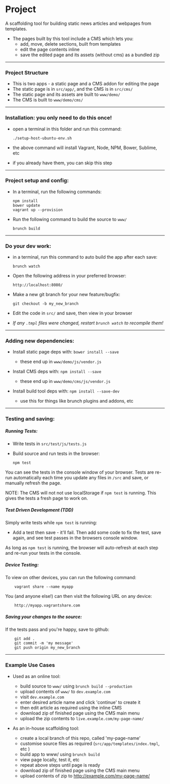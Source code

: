 # Project

A scaffolding tool for building static news articles and webpages from templates.

* The pages built by this tool include a CMS which lets you:
  * add, move, delete sections, built from templates
  * edit the page contents inline
  * save the edited page and its assets (without cms) as a bundled zip

--------------------------------------------------------

### Project Structure

* This is two apps - a static page and a CMS addon for editing the page
* The static page is in `src/app/`, and the CMS is in `src/cms/`
* The static page and its assets are built to `www/demo/`
* The CMS is built to `www/demo/cms/`

--------------------------------------------------------

### Installation: you only need to do this once!

  - open a terminal in this folder and run this command:

        ./setup-host-ubuntu-env.sh

  - the above command will install Vagrant, Node, NPM, Bower, Sublime, etc
  - if you already have them, you can skip this step

--------------------------------------------------------

### Project setup and config:

  - In a terminal, run the following commands:

        npm install
        bower update
        vagrant up --provision

  - Run the following command to build the source to `www/`

        brunch build

--------------------------------------------------------

### Do your dev work:

  - in a terminal, run this command to auto build the app after each save:

        brunch watch

  - Open the following address in your preferred browser:

        http://localhost:8080/

  - Make a new git branch for your new feature/bugfix:

        git checkout -b my_new_branch

  - Edit the code in `src/` and save, then view in your browser

  - *If any `.tmpl` files were changed, restart `brunch watch` to recompile them!*

--------------------------------------------------------

### Adding new dependencies:

  - Install static page deps with:   `bower install --save`
    - these end up in `www/demo/js/vendor.js`

  - Install CMS deps with:   `npm install --save`
    - these end up in `www/demo/cms/js/vendor.js`

  - Install build tool deps with:   `npm install --save-dev`
    - use this for things like brunch plugins and addons, etc

--------------------------------------------------------

### Testing and saving:
  
##### Running Tests:

  - Write tests in `src/test/js/tests.js`
  - Build source and run tests in the browser:

        npm test

  You can see the tests in the console window of your browser.
  Tests are re-run automatically each time you update any files in `/src` and save, or manually refresh the page.

  NOTE: The CMS will not not use localStorage if `npm test` is running. 
  This gives the tests a fresh page to work on.

  
##### Test Driven Development (TDD)

  Simply write tests while `npm test` is running:
  
  - Add a test then save - it'll fail. Then add some code to fix the test, save again, and see test passes in the browsers console window.
  
  As long as `npm test` is running, the browser will auto-refresh at each step and re-run your tests in the console.


##### Device Testing:

  To view on other devices, you can run the following command:

        vagrant share --name myapp

  You (and anyone else!) can then visit the following URL on any device:

        http://myapp.vagrantshare.com


##### Saving your changes to the source:

  If the tests pass and you're happy, save to github:

        git add .
        git commit -m 'my message'
        git push origin my_new_branch

--------------------------------------------------------

### Example Use Cases

  * Used as an online tool:
      - build source to `www/` using `brunch build --production`
      - upload contents of `www/` to `dev.example.com`
      - visit `dev.example.com`
      - enter desired article name and click 'continue' to create it
      - then edit article as required using the inline CMS
      - download zip of finished page using the CMS main menu
      - upload the zip contents to `live.example.com/my-page-name/`

  * As an in-house scaffolding tool:
      - create a local branch of this repo, called 'my-page-name'
      - customise source files as required (`src/app/templates/index.tmpl`, etc )
      - build app to www/ using `brunch build`
      - view page locally, test it, etc
      - repeat above steps until page is ready
      - download zip of finished page using the CMS main menu
      - upload contents of zip to http://example.com/my-page-name/
